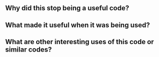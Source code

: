 <h2> Why did this stop being a useful code?
  
<h2> What made it useful when it was being used?
  
<h2> What are other interesting uses of this code or similar codes?
